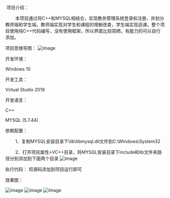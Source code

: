 ​
项目介绍：

        本项目通过将C++和MYSQL相结合，实现教务管理系统登录和注册，并划分教师端和学生端，教师端实现对学生和课程的增删改查，学生端实现选课。整个项目使用纯C++代码编写，没有使用框架，所以界面比较简陋，有能力的可以自行添加。

项目思维导图：
![image](https://github.com/hihinim/-C-MySQL-/assets/126610519/2ad5cbc7-acfc-43cd-9c84-c10952c64d26)

开发环境：

Windows 10

开发工具：

Virtual Studio 2019

开发语言：

C++

MYSQL (5.7.44)

依赖配置：

        1、复制MYSQL安装目录下\lib\libmysql.dll文件到C:\Windows\System32

        2、打开项目属性>VC++目录，将MYSQL安装目录下include和lib文件夹路径分别添加到下面两个目录
![image](https://github.com/hihinim/-C-MySQL-/assets/126610519/5cd800d5-eb16-483b-93dd-db6532c75c0a)

执行代码：
  将源码添加到项目运行即可

效果图：

![image](https://github.com/hihinim/-C-MySQL-/assets/126610519/80c77f39-445b-441f-bd4d-ac18183c4b3a)
![image](https://github.com/hihinim/-C-MySQL-/assets/126610519/8c7ad9dd-8818-47fb-a49f-13d34200c604)
![image](https://github.com/hihinim/-C-MySQL-/assets/126610519/1cb48730-4f73-4af6-a3f2-3239672f56a2)




